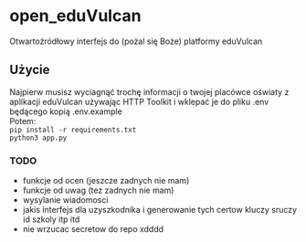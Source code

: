 # open_eduVulcan
Otwartoźródłowy interfejs do (pożal się Boże) platformy eduVulcan

## Użycie
Najpierw musisz wyciagnąć trochę informacji o twojej placówce oświaty z aplikacji eduVulcan używając HTTP Toolkit i wklepać je do pliku .env będącego kopią .env.example  
Potem:  
`pip install -r requirements.txt`  
`python3 app.py`  

### TODO
- funkcje od ocen (jeszcze zadnych nie mam)
- funkcje od uwag (tez zadnych nie mam)
- wysylanie wiadomosci
- jakis interfejs dla uzyszkodnika i generowanie tych certow kluczy sruczy id szkoly itp itd
- nie wrzucac secretow do repo xdddd